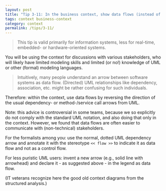 ```yaml
---
layout: post
title: "Tip 3-11: In the business context, show data flows (instead of dependencies)!"
tags: context business-context
category: context
permalink: /tips/3-11/
---
```


>This tip is valid primarily for information systems, less for real-time, embedded- or hardware-oriented systems.

You will be using the context for discussions with various stakeholders, who will likely have limited modeling skills and limited (or no!) knowledge of UML or other (formal) modeling languages.

>Intuitively, many people understand an arrow between software systems as data flow. 
>(Directed) UML relationships like dependency, association, etc. might be rather confusing for such individuals.

Therefore: within the context, use data flows by reversing the direction of the usual dependency- or method-/service call arrows from UML.

Note: this advice is controversial in some teams, because we so explicitly do not comply with the standard UML notation, and also doing that only in the context. 
However, we found that data flows are often easier to communicate with (non-technical) stakeholders.

For the formalists among you: use the normal, dotted UML dependency arrow and annotate it with the stereotype `<< flow >>` to indicate it as data flow and not as a control flow.

For less puristic UML users: invent a new arrow (e.g., solid line with arrowhead) and declare it - as suggested above - in the legend as data flow. 

(IT veterans recognize here the good old context diagrams from the structured analysis.)
